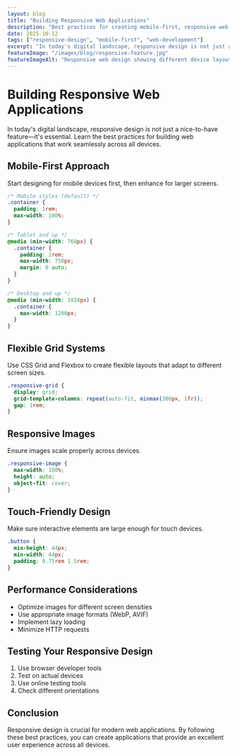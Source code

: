 ```yaml
---
layout: blog
title: "Building Responsive Web Applications"
description: "Best practices for creating mobile-first, responsive web applications"
date: 2025-10-12
tags: ["responsive-design", "mobile-first", "web-development"]
excerpt: "In today's digital landscape, responsive design is not just a nice-to-have feature—it's essential. Learn the best practices for building web applications that work seamlessly across all devices."
featureImage: "/images/blog/responsive-feature.jpg"
featureImageAlt: "Responsive web design showing different device layouts"
---
```


# Building Responsive Web Applications

In today's digital landscape, responsive design is not just a nice-to-have feature—it's essential. Learn the best practices for building web applications that work seamlessly across all devices.

## Mobile-First Approach

Start designing for mobile devices first, then enhance for larger screens.

```css
/* Mobile styles (default) */
.container {
  padding: 1rem;
  max-width: 100%;
}

/* Tablet and up */
@media (min-width: 768px) {
  .container {
    padding: 2rem;
    max-width: 750px;
    margin: 0 auto;
  }
}

/* Desktop and up */
@media (min-width: 1024px) {
  .container {
    max-width: 1200px;
  }
}
```

## Flexible Grid Systems

Use CSS Grid and Flexbox to create flexible layouts that adapt to different screen sizes.

```css
.responsive-grid {
  display: grid;
  grid-template-columns: repeat(auto-fit, minmax(300px, 1fr));
  gap: 1rem;
}
```

## Responsive Images

Ensure images scale properly across devices.

```css
.responsive-image {
  max-width: 100%;
  height: auto;
  object-fit: cover;
}
```

## Touch-Friendly Design

Make sure interactive elements are large enough for touch devices.

```css
.button {
  min-height: 44px;
  min-width: 44px;
  padding: 0.75rem 1.5rem;
}
```

## Performance Considerations

- Optimize images for different screen densities
- Use appropriate image formats (WebP, AVIF)
- Implement lazy loading
- Minimize HTTP requests

## Testing Your Responsive Design

1. Use browser developer tools
2. Test on actual devices
3. Use online testing tools
4. Check different orientations

## Conclusion

Responsive design is crucial for modern web applications. By following these best practices, you can create applications that provide an excellent user experience across all devices.

